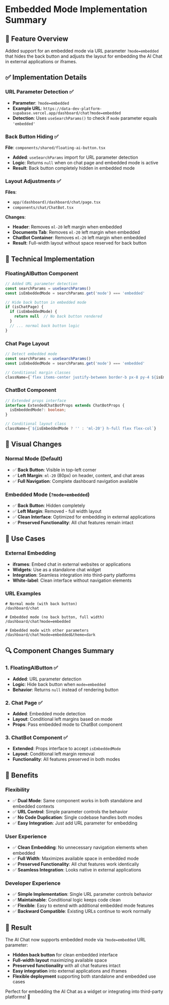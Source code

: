 # Embedded Mode Implementation Summary

## 🎯 Feature Overview
Added support for an embedded mode via URL parameter `?mode=embedded` that hides the back button and adjusts the layout for embedding the AI Chat in external applications or iframes.

## ✅ Implementation Details

### **URL Parameter Detection** ✅
- **Parameter**: `?mode=embedded`
- **Example URL**: `https://data-dev-platform-supabase.vercel.app/dashboard/chat?mode=embedded`
- **Detection**: Uses `useSearchParams()` to check if `mode` parameter equals `'embedded'`

### **Back Button Hiding** ✅
**File**: `components/shared/floating-ai-button.tsx`
- **Added**: `useSearchParams` import for URL parameter detection
- **Logic**: Returns `null` when on chat page and embedded mode is active
- **Result**: Back button completely hidden in embedded mode

### **Layout Adjustments** ✅
**Files**: 
- `app/(dashboard)/dashboard/chat/page.tsx`
- `components/chat/ChatBot.tsx`

**Changes**:
- **Header**: Removes `ml-20` left margin when embedded
- **Documents Tab**: Removes `ml-20` left margin when embedded  
- **ChatBot Container**: Removes `ml-20` left margin when embedded
- **Result**: Full-width layout without space reserved for back button

## 🔧 Technical Implementation

### **FloatingAIButton Component**
```typescript
// Added URL parameter detection
const searchParams = useSearchParams()
const isEmbeddedMode = searchParams.get('mode') === 'embedded'

// Hide back button in embedded mode
if (isChatPage) {
  if (isEmbeddedMode) {
    return null  // No back button rendered
  }
  // ... normal back button logic
}
```

### **Chat Page Layout**
```typescript
// Detect embedded mode
const searchParams = useSearchParams()
const isEmbeddedMode = searchParams.get('mode') === 'embedded'

// Conditional margin classes
className={`flex items-center justify-between border-b px-8 py-4 ${isEmbeddedMode ? '' : 'ml-20'}`}
```

### **ChatBot Component**
```typescript
// Extended props interface
interface ExtendedChatBotProps extends ChatBotProps {
  isEmbeddedMode?: boolean;
}

// Conditional layout class
className={`${isEmbeddedMode ? '' : 'ml-20'} h-full flex flex-col`}
```

## 🎨 Visual Changes

### **Normal Mode** (Default)
- ✅ **Back Button**: Visible in top-left corner
- ✅ **Left Margin**: `ml-20` (80px) on header, content, and chat areas
- ✅ **Full Navigation**: Complete dashboard navigation available

### **Embedded Mode** (`?mode=embedded`)
- ✅ **Back Button**: Hidden completely
- ✅ **Left Margin**: Removed - full width layout
- ✅ **Clean Interface**: Optimized for embedding in external applications
- ✅ **Preserved Functionality**: All chat features remain intact

## 🚀 Use Cases

### **External Embedding**
- **iframes**: Embed chat in external websites or applications
- **Widgets**: Use as a standalone chat widget
- **Integration**: Seamless integration into third-party platforms
- **White-label**: Clean interface without navigation elements

### **URL Examples**
```
# Normal mode (with back button)
/dashboard/chat

# Embedded mode (no back button, full width)
/dashboard/chat?mode=embedded

# Embedded mode with other parameters
/dashboard/chat?mode=embedded&theme=dark
```

## 🔍 Component Changes Summary

### **1. FloatingAIButton** ✅
- **Added**: URL parameter detection
- **Logic**: Hide back button when `mode=embedded`
- **Behavior**: Returns `null` instead of rendering button

### **2. Chat Page** ✅  
- **Added**: Embedded mode detection
- **Layout**: Conditional left margins based on mode
- **Props**: Pass embedded mode to ChatBot component

### **3. ChatBot Component** ✅
- **Extended**: Props interface to accept `isEmbeddedMode`
- **Layout**: Conditional left margin removal
- **Functionality**: All features preserved in both modes

## 🚀 Benefits

### **Flexibility**
- ✅ **Dual Mode**: Same component works in both standalone and embedded contexts
- ✅ **URL Control**: Simple parameter controls the behavior
- ✅ **No Code Duplication**: Single codebase handles both modes
- ✅ **Easy Integration**: Just add URL parameter for embedding

### **User Experience**
- ✅ **Clean Embedding**: No unnecessary navigation elements when embedded
- ✅ **Full Width**: Maximizes available space in embedded mode
- ✅ **Preserved Functionality**: All chat features work identically
- ✅ **Seamless Integration**: Looks native in external applications

### **Developer Experience**
- ✅ **Simple Implementation**: Single URL parameter controls behavior
- ✅ **Maintainable**: Conditional logic keeps code clean
- ✅ **Flexible**: Easy to extend with additional embedded mode features
- ✅ **Backward Compatible**: Existing URLs continue to work normally

## 🚀 Result

The AI Chat now supports embedded mode via `?mode=embedded` URL parameter:
- **Hidden back button** for clean embedded interface
- **Full-width layout** maximizing available space
- **Preserved functionality** with all chat features intact
- **Easy integration** into external applications and iframes
- **Flexible deployment** supporting both standalone and embedded use cases

Perfect for embedding the AI Chat as a widget or integrating into third-party platforms! 🎉